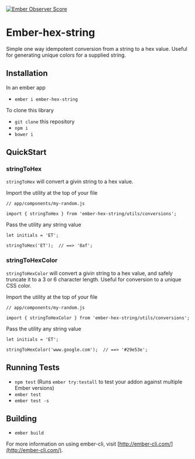 [![Ember Observer Score](https://emberobserver.com/badges/ember-hex-string.svg)](https://emberobserver.com/addons/ember-hex-string)

# Ember-hex-string

Simple one way idempotent conversion from a string to a hex value. Useful for generating unique colors for a supplied string.

## Installation

In an ember app
* `ember i ember-hex-string`

To clone this library
* `git clone` this repository
* `npm i`
* `bower i`

## QuickStart

### stringToHex
`stringToHex` will convert a givin string to a hex value.

Import the utility at the top of your file

```
// app/components/my-random.js

import { stringToHex } from 'ember-hex-string/utils/conversions';
```

Pass the utility any string value

```
let initials = 'ET';

stringToHex('ET');  // ==> '8af';
```

### stringToHexColor
`stringToHexColor` will convert a givin string to a hex value, and safely truncate it to a 3 or 6 character length. Useful for conversion to a unique CSS color.

Import the utility at the top of your file

```
// app/components/my-random.js

import { stringToHexColor } from 'ember-hex-string/utils/conversions';
```

Pass the utility any string value

```
let initials = 'ET';

stringToHexColor('www.google.com');  // ==> '#29e53e';
```

## Running Tests

* `npm test` (Runs `ember try:testall` to test your addon against multiple Ember versions)
* `ember test`
* `ember test -s`

## Building

* `ember build`

For more information on using ember-cli, visit [http://ember-cli.com/](http://ember-cli.com/).
